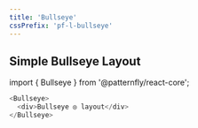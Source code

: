 ```yaml
---
title: 'Bullseye'
cssPrefix: 'pf-l-bullseye'
---
```


## Simple Bullseye Layout

import { Bullseye } from '@patternfly/react-core';

```js
<Bullseye>
  <div>Bullseye ◎ layout</div>
</Bullseye>
```
